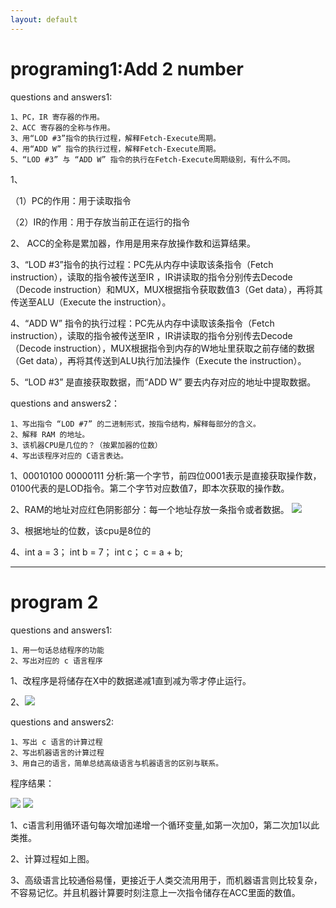 ```yaml
---
layout: default
---
```


# programing1:Add 2 number
questions and answers1:

    1、PC，IR 寄存器的作用。
    2、ACC 寄存器的全称与作用。
    3、用“LOD #3”指令的执行过程，解释Fetch-Execute周期。
    4、用“ADD W” 指令的执行过程，解释Fetch-Execute周期。
    5、“LOD #3” 与 “ADD W” 指令的执行在Fetch-Execute周期级别，有什么不同。

1、

（1）PC的作用：用于读取指令

（2）IR的作用：用于存放当前正在运行的指令

2、 ACC的全称是累加器，作用是用来存放操作数和运算结果。

3、“LOD #3”指令的执行过程：PC先从内存中读取该条指令（Fetch instruction），读取的指令被传送至IR
，IR讲读取的指令分别传去Decode（Decode instruction）和MUX，MUX根据指令获取数值3（Get data），再将其传送至ALU（Execute the instruction）。

4、“ADD W” 指令的执行过程：PC先从内存中读取该条指令（Fetch instruction），读取的指令被传送至IR
，IR讲读取的指令分别传去Decode（Decode instruction），MUX根据指令到内存的W地址里获取之前存储的数据（Get data），再将其传送到ALU执行加法操作（Execute the instruction）。

5、“LOD #3” 是直接获取数据，而“ADD W” 要去内存对应的地址中提取数据。

questions and answers2：

    1、写出指令 “LOD #7” 的二进制形式，按指令结构，解释每部分的含义。
    2、解释 RAM 的地址。
    3、该机器CPU是几位的？（按累加器的位数）
    4、写出该程序对应的 C语言表达。

1、00010100 00000111
分析:第一个字节，前四位0001表示是直接获取操作数，0100代表的是LOD指令。第二个字节对应数值7，即本次获取的操作数。

2、RAM的地址对应红色阴影部分：每一个地址存放一条指令或者数据。
![](https://raw.githubusercontent.com/YoungAragon/swi-homework/gh-pages/images/lab07-1.png)

3、根据地址的位数，该cpu是8位的

4、int a = 3； int b = 7； int c； c = a + b;

---

# program 2
questions and answers1:

    1、用一句话总结程序的功能
    2、写出对应的 c 语言程序

1、改程序是将储存在X中的数据递减1直到减为零才停止运行。

2、![](https://raw.githubusercontent.com/YoungAragon/swi-homework/gh-pages/images/lab07-2.png)

questions and answers2:

    1、写出 c 语言的计算过程
    2、写出机器语言的计算过程
    3、用自己的语言，简单总结高级语言与机器语言的区别与联系。

程序结果：

![](https://raw.githubusercontent.com/YoungAragon/swi-homework/gh-pages/images/lab07-3.png)
![](https://raw.githubusercontent.com/YoungAragon/swi-homework/gh-pages/images/lab07-4.png)


1、c语言利用循环语句每次增加递增一个循环变量,如第一次加0，第二次加1以此类推。

2、计算过程如上图。

3、高级语言比较通俗易懂，更接近于人类交流用用于，而机器语言则比较复杂，不容易记忆。并且机器计算要时刻注意上一次指令储存在ACC里面的数值。
